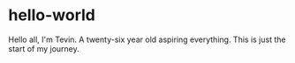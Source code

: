 # hello-world

Hello all, I'm Tevin.
A twenty-six year old aspiring everything. This is just the start of my journey.
